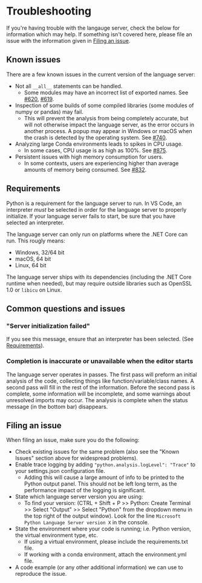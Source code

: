 # Troubleshooting

If you're having trouble with the langauge server, check the below for information which
may help. If something isn't covered here, please file an issue with the information given
in [Filing an issue](#filing-an-issue).


## Known issues

There are a few known issues in the current version of the language server:

- Not all `__all__` statements can be handled.
    - Some modules may have an incorrect list of exported names.
    See [#620](https://github.com/Microsoft/python-language-server/issues/620),
    [#619](https://github.com/Microsoft/python-language-server/issues/619).
- Inspection of some builds of some compiled libraries (some modules of numpy or pandas) may fail.
    - This will prevent the analysis from being completely accurate, but will not otherwise impact the
    language server, as the error occurs in another process. A popup may appear in Windows or macOS
    when the crash is detected by the operating system.
    See [#740](https://github.com/Microsoft/python-language-server/issues/740).
- Analyzing large Conda environments leads to spikes in CPU usage.
    - In some cases, CPU usage is as high as 100%. See [#875](https://github.com/Microsoft/python-language-server/issues/875).
- Persistent issues with high memory consumption for users. 
    - In some contexts, users are experiencing higher than average amounts of memory being consumed. See [#832](https://github.com/Microsoft/python-language-server/issues/832).


## Requirements

Python is a requirement for the language server to run. In VS Code, an interpreter
_must_ be selected in order for the language server to properly initialize. If your
language server fails to start, be sure that you have selected an interpreter.

The language server can only run on platforms where the .NET Core can run. This rougly means:

- Windows, 32/64 bit
- macOS, 64 bit
- Linux, 64 bit

The language server ships with its dependencies (including the .NET Core runtime when needed),
but may require outside libraries such as OpenSSL 1.0 or `libicu` on Linux.


## Common questions and issues

### "Server initialization failed"

If you see this message, ensure that an interpreter has been selected. (See [Requirements](#requirements)).

### Completion is inaccurate or unavailable when the editor starts

The language server operates in passes. The first pass will preform an initial analysis
of the code, collecting things like function/variable/class names. A second pass will
fill in the rest of the information. Before the second pass is complete, some information
will be incomplete, and some warnings about unresolved imports may occur. The analysis is
complete when the status message (in the bottom bar) disappears.


## Filing an issue

When filing an issue, make sure you do the following:

- Check existing issues for the same problem (also see the "Known Issues" section above for widespread problems).
- Enable trace logging by adding `"python.analysis.logLevel": "Trace"` to your settings.json configuration file.
    - Adding this will cause a large amount of info to be printed to the Python output panel.
    This should not be left long term, as the performance impact of the logging is significant.
- State which language server version you are using: 
    -   To find your version: (CTRL + Shift + P >> Python: Create Terminal >> Select "Output" >> Select "Python" from the dropdown menu         in the top right of the output window). Look for the line `Microsoft Python Language Server version X` in the console.
- State the environment where your code is running; i.e. Python version, the virtual environment type, etc.
    - If using a virtual environment, please include the requirements.txt file.
    - If working with a conda environment, attach the environment.yml file.
- A code example (or any other additional information) we can use to reproduce the issue.
